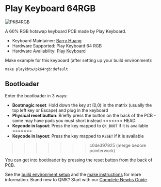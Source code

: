 # Play Keyboard 64RGB

![PK64RGB](https://cdn.store-assets.com/s/409567/i/25281841.png)

A 60% RGB hotswap keyboard PCB made by Play Keyboard.

* Keyboard Maintainer: [Barry Huang](https://github.com/yj7272098)
* Hardware Supported: Play Keyboard 64 RGB
* Hardware Availability: [Play Keyboard](http://play-keyboard.store/)

Make example for this keyboard (after setting up your build environment):

    make playkbtw/pk64rgb:default

## Bootloader

Enter the bootloader in 3 ways:

* **Bootmagic reset**: Hold down the key at (0,0) in the matrix (usually the top left key or Escape) and plug in the keyboard
* **Physical reset button**: Briefly press the button on the back of the PCB - some may have pads you must short instead
<<<<<<< HEAD
* **Keycode in layout**: Press the key mapped to `QK_BOOT` if it is available
=======
* **Keycode in layout**: Press the key mapped to `RESET` if it is available
>>>>>>> c0de397925 (merge bedore pointerwork)

You can get into bootloader by pressing the reset button from the back of PCB.

See the [build environment setup](https://docs.qmk.fm/#/getting_started_build_tools) and the [make instructions](https://docs.qmk.fm/#/getting_started_make_guide) for more information. Brand new to QMK? Start with our [Complete Newbs Guide](https://docs.qmk.fm/#/newbs).